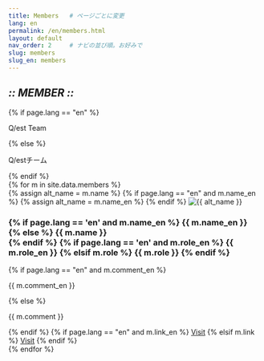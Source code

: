 ```yaml
---
title: Members   # ページごとに変更
lang: en
permalink: /en/members.html
layout: default
nav_order: 2     # ナビの並び順。お好みで
slug: members
slug_en: members
---
```


<section class="hero" data-reveal>
  <h1 class="chapter glitch" data-shadow="Chapter II :: MEMBER ::">
    <em>:: MEMBER ::</em>
  </h1>
  {% if page.lang == "en" %}
    <p class="lead">Q/est Team</p>
  {% else %}
    <p class="lead">Q/estチーム</p>
  {% endif %}
  <!-- 必要ならボタンや追加要素も配置可能 -->
</section>
<div class="cards">
  {% for m in site.data.members %}
  <div class="card" data-reveal>
    {% assign alt_name = m.name %}
    {% if page.lang == "en" and m.name_en %}
    {% assign alt_name = m.name_en %}
    {% endif %}
    <img src="{{ '/assets/img/members/' | append: m.photo | relative_url }}" alt="{{ alt_name }}">
    <h3>
      {% if page.lang == 'en' and m.name_en %}
        {{ m.name_en }}<br>
      {% else %}
        {{ m.name }}<br>
      {% endif %}
      {% if page.lang == 'en' and m.role_en %}
        <span class="member-role">{{ m.role_en }}</span>
      {% elsif m.role %}
        <span class="member-role">{{ m.role }}</span>
      {% endif %}
    </h3>
    {% if page.lang == "en" and m.comment_en %}
      <p>{{ m.comment_en }}</p>
    {% else %}
      <p>{{ m.comment }}</p>
    {% endif %}
    {% if page.lang == "en" and m.link_en %}
      <a href="{{ m.link_en }}" class="btn-quest" target="_blank" rel="noopener">Visit</a>
    {% elsif m.link %}
      <a href="{{ m.link }}" class="btn-quest" target="_blank" rel="noopener">Visit</a>
    {% endif %}
  </div>
  {% endfor %}
</div>
